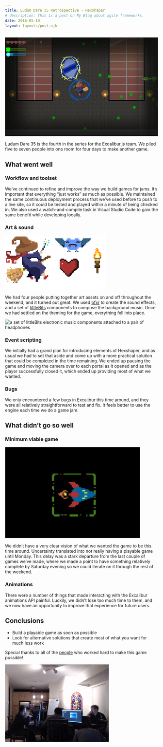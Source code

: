 ```yaml
---
title: Ludum Dare 35 Retrospective - Hexshaper
# description: This is a post on My Blog about agile frameworks.
date: 2016-05-10
layout: layouts/post.njk
---
```


![Hexshaper game screen: a witch flies a broom around a large room, dodging green projectiles and bats](/img/hexshaper-retro-game-screenshot.jpg)

Ludum Dare 35 is the fourth in the series for the Excalibur.js team. We piled five to seven people into one room for four days to make another game.

## What went well

### Workflow and toolset

We’ve continued to refine and improve the way we build games for jams. It’s important that everything “just works” as much as possible. We maintained the same continuous deployment process that we’ve used before to push to a live site, so it could be tested and played within a minute of being checked in. We also used a watch-and-compile task in Visual Studio Code to gain the same benefit while developing locally.

### Art & sound

![the witch, bat, heart, and torch art assets from the game](/img/hexshaper-retro-game-assets.png)

We had four people putting together art assets on and off throughout the weekend, and it turned out great. We used [bfxr](https://www.bfxr.net/) to create the sound effects, and a set of [littleBits](https://en.wikipedia.org/wiki/LittleBits) components to compose the background music. Once we had settled on the theming for the game, everything fell into place.

![a set of littleBits electronic music components attached to a pair of headphones](/img/hexshaper-retro-music-production-setup.png)

### Event scripting

We initially had a grand plan for introducing elements of Hexshaper, and as usual we had to set that aside and come up with a more practical solution that could be completed in the time remaining. We ended up pausing the game and moving the camera over to each portal as it opened and as the player successfully closed it, which ended up providing most of what we wanted.

### Bugs

We only encountered a few bugs in Excalibur this time around, and they were all relatively straightforward to test and fix. It feels better to use the engine each time we do a game jam.

## What didn’t go so well

### Minimum viable game

![the original prototype for Hexshaper, a spaceship surrounded by a green hitbox](/img/hexshaper-retro-prototype.png)

We didn’t have a very clear vision of what we wanted the game to be this time around. Uncertainty translated into not really having a playable game until Monday. This delay was a stark departure from the last couple of games we’ve made, where we made a point to have something relatively complete by Saturday evening so we could iterate on it through the rest of the weekend.

### Animations

There were a number of things that made interacting with the Excalibur animations API painful. Luckily, we didn’t lose too much time to them, and we now have an opportunity to improve that experience for future users.

## Conclusions

- Build a playable game as soon as possible
- Look for alternative solutions that create most of what you want for much less work

Special thanks to all of the [people](https://excaliburjs.com/ludum-35/credits.html) who worked hard to make this game possible!

![timelapse of a room full of people working on building Hexshaper](/img/hexshaper-retro-room-timelapse.gif)
